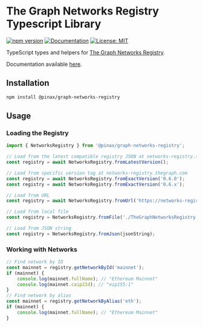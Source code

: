# The Graph Networks Registry Typescript Library

[![npm version](https://badge.fury.io/js/%40pinax%2Fgraph-networks-registry.svg)](https://www.npmjs.com/package/@pinax/graph-networks-registry) [![Documentation](https://img.shields.io/badge/docs-TypeDoc-blue)](https://pinax-network.github.io/graph-networks-libs/) [![License: MIT](https://img.shields.io/badge/License-MIT-yellow.svg)](https://opensource.org/licenses/MIT)

TypeScript types and helpers for [The Graph Networks Registry](https://github.com/graphprotocol/networks-registry).

Documentation available [here](https://pinax-network.github.io/graph-networks-libs/).

## Installation

```bash
npm install @pinax/graph-networks-registry
```

## Usage

### Loading the Registry

```typescript
import { NetworksRegistry } from '@pinax/graph-networks-registry';

// Load from the latest compatible registry JSON at networks-registry.thegraph.com
const registry = await NetworksRegistry.fromLatestVersion();

// Load from specific version tag at networks-registry.thegraph.com
const registry = await NetworksRegistry.fromExactVersion('0.6.0');
const registry = await NetworksRegistry.fromExactVersion('0.6.x');

// Load from URL
const registry = await NetworksRegistry.fromUrl('https://networks-registry.thegraph.com/TheGraphNetworksRegistry.json');

// Load from local file
const registry = NetworksRegistry.fromFile('./TheGraphNetworksRegistry.json');

// Load from JSON string
const registry = NetworksRegistry.fromJson(jsonString);
```

### Working with Networks

```typescript
// Find network by ID
const mainnet = registry.getNetworkById('mainnet');
if (mainnet) {
    console.log(mainnet.fullName); // "Ethereum Mainnet"
    console.log(mainnet.caip2Id); // "eip155:1"
}
// Find network by alias
const mainnet = registry.getNetworkByAlias('eth');
if (mainnet) {
    console.log(mainnet.fullName); // "Ethereum Mainnet"
}
```
